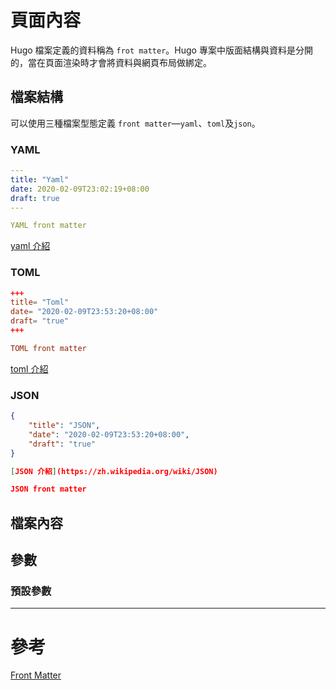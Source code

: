 # 頁面內容

Hugo 檔案定義的資料稱為 `frot matter`。Hugo 專案中版面結構與資料是分開的，當在頁面渲染時才會將資料與網頁布局做綁定。

## 檔案結構

可以使用三種檔案型態定義 `front matter`—`yaml`、`toml`及`json`。

### YAML

```yaml
---
title: "Yaml"
date: 2020-02-09T23:02:19+08:00
draft: true
---

YAML front matter
```

[yaml 介紹](https://zh.wikipedia.org/wiki/YAML)

### TOML

```toml
+++
title= "Toml"
date= "2020-02-09T23:53:20+08:00"
draft= "true"
+++

TOML front matter
```

[toml 介紹](https://zh.wikipedia.org/zh-tw/TOML)

### JSON

```json
{
    "title": "JSON",
    "date": "2020-02-09T23:53:20+08:00",
    "draft": "true"
}

[JSON 介紹](https://zh.wikipedia.org/wiki/JSON)

JSON front matter
```

## 檔案內容

## 參數

### 預設參數

------
# 參考

[Front Matter](https://gohugo.io/content-management/front-matter/)